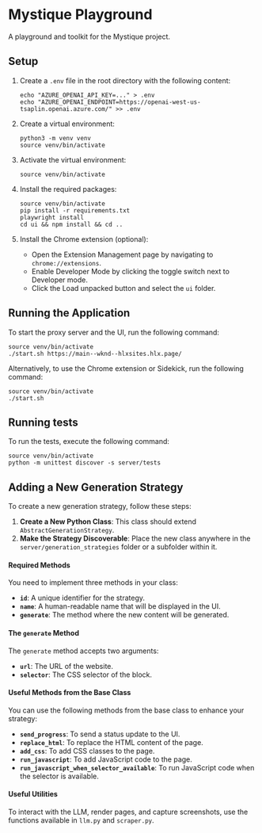 # Mystique Playground

A playground and toolkit for the Mystique project.

## Setup

1. Create a `.env` file in the root directory with the following content:
   ```shell
   echo "AZURE_OPENAI_API_KEY=..." > .env
   echo "AZURE_OPENAI_ENDPOINT=https://openai-west-us-tsaplin.openai.azure.com/" >> .env
   ```

1. Create a virtual environment:
    ```shell
    python3 -m venv venv
    source venv/bin/activate
    ```

1. Activate the virtual environment:
   ```shell
   source venv/bin/activate
   ```

1. Install the required packages:
    ```shell
    source venv/bin/activate
    pip install -r requirements.txt
    playwright install
    cd ui && npm install && cd ..
    ```

1. Install the Chrome extension (optional):
    - Open the Extension Management page by navigating to `chrome://extensions`.
    - Enable Developer Mode by clicking the toggle switch next to Developer mode.
    - Click the Load unpacked button and select the `ui` folder.

## Running the Application

To start the proxy server and the UI, run the following command:

```shell
source venv/bin/activate
./start.sh https://main--wknd--hlxsites.hlx.page/
```

Alternatively, to use the Chrome extension or Sidekick, run the following command:

```shell
source venv/bin/activate
./start.sh
```

## Running tests

To run the tests, execute the following command:

```shell
source venv/bin/activate
python -m unittest discover -s server/tests
```

## Adding a New Generation Strategy

To create a new generation strategy, follow these steps:

1. **Create a New Python Class**: This class should extend `AbstractGenerationStrategy`.
2. **Make the Strategy Discoverable**: Place the new class anywhere in the `server/generation_strategies` folder or a subfolder within it.

#### Required Methods

You need to implement three methods in your class:

- **`id`**: A unique identifier for the strategy.
- **`name`**: A human-readable name that will be displayed in the UI.
- **`generate`**: The method where the new content will be generated.

#### The `generate` Method

The `generate` method accepts two arguments:

- **`url`**: The URL of the website.
- **`selector`**: The CSS selector of the block.

#### Useful Methods from the Base Class

You can use the following methods from the base class to enhance your strategy:

- **`send_progress`**: To send a status update to the UI.
- **`replace_html`**: To replace the HTML content of the page.
- **`add_css`**: To add CSS classes to the page.
- **`run_javascript`**: To add JavaScript code to the page.
- **`run_javascript_when_selector_available`**: To run JavaScript code when the selector is available.

#### Useful Utilities 

To interact with the LLM, render pages, and capture screenshots, use the functions available in `llm.py` and `scraper.py`.
